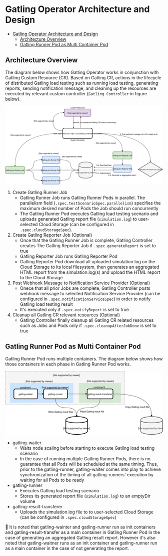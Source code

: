 # Gatling Operator Architecture and Design

<!-- TOC -->

- [Gatling Operator Architecture and Design](#gatling-operator-architecture-and-design)
	- [Architecture Overview](#architecture-overview)
	- [Gatling Runner Pod as Multi Container Pod](#gatling-runner-pod-as-multi-container-pod)

<!-- /TOC -->

## Architecture Overview

The diagram below shows how Gatling Operator works in conjunction with Gatling Custom Resource (CR).
Based on Gatling CR, actions in the lifecycle of distributed Gatling load testing such as running load testing, generating reports, sending notification message, and cleaning up the resources are executed by relevant custom controller (`Gatling Controller` in figure below).

![](../assets/gatling-operator-arch.svg)

1. Create Gatling Runner Job
    - Gatling Runner Job runs Gatling Runner Pods in parallel. The parallelism field (`.spec.testScenarioSpec.parallelism`) specifies the maximum desired number of Pods the Job should run concurrently
    - The Gatling Runner Pod executes Gatling load testing scenario and uploads generated Gatling report file (`simulation.log`) to user-selected Cloud Storage (can be configured in `.spec.cloudStorageSpec`).
2. Create Gatling Reporter Job (Optional)
    - Once that the Gatling Runner Job is complete, Gatling Controller creates The Gatling Reporter Job if `.spec.generateReport` is set to true
    - Gatling Reporter Job runs Gatling Reporter Pod
    - Gatling Reporter Pod download all uploaded simulation.log on the Cloud Storage to its local filesystem, then generates an aggregated HTML report from the simulation.log(s) and upload the HTML report to the Cloud Storage
3. Post Webhook Message to Notification Service Provider (Optional)
    - Onece that all prior Jobs are complete, Gatling Controller posts webhook message to selected Notification Service Provider (can be configured in `.spec.notificationServiceSpec`) in order to notify Gatling load testing result
    - It's executed only if `.spec.notifyReport` is set to true
4. Cleanup all Gatling CR relevant resources (Optional)
    - Gatling Controller finally cleanup all Gatling CR related resources such as Jobs and Pods only if `.spec.cleanupAfterJobDone` is set to true

## Gatling Runner Pod as Multi Container Pod

Gatling Runner Pod runs multiple containers. The diagram below shows how those containers in each phase in Gatling Runner Pod works.

![](../assets/gatling-operator-pod.svg)

- gatling-waiter
  - Waits node scaling before starting to execute Gatling load testing scenario
  - In the case of running multiple Gatling Runner Pods, there is no guarantee that all Pods will be scheduled at the same timing. Thus, prior to the gatling-runner, gatling-waiter comes into play to achieve synchronization of the timing of all gatling-runners' execution by waiting for all Pods to be ready
- gatling-runner
  - Executes Gatling load testing scenario
  - Stores its generated report file (`simulation.log`) to an emptyDir volume
- gatling-result-transferer
  - Uploads the simulation.log file to to user-selected Cloud Storage (can be configured in `.spec.cloudStorageSpec`)

📝 It is noted that gatling-wainter and gatling-runner run as init containers and gatling-result-transfer as a main container in Gatling Runner Pod in the case of generating an aggregated Gatling result report. However it's also noted that gatling-waitner runs as an init container and gatling-runner run as a main container in the case of not generating the report.
